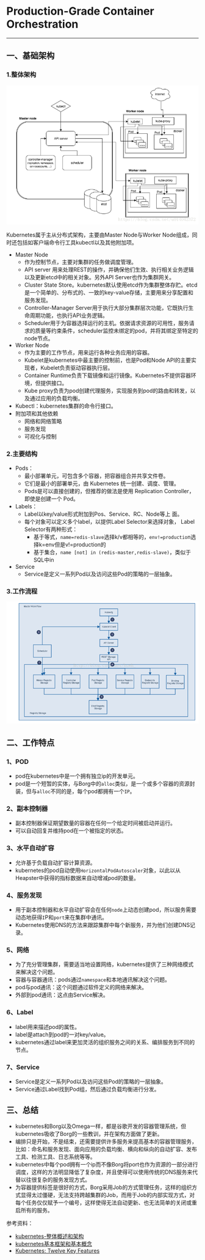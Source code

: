 # Production-Grade Container Orchestration

----
## 一、基础架构

### 1.整体架构
![kubernetes 基础架构](./pic/k8s-architecture.png)

Kubernetes属于主从分布式架构，主要由Master Node与Worker Node组成，同时还包括如客户端命令行工具kubectl以及其他附加项。
- Master Node
    - 作为控制节点，主要对集群的任务做调度管理。
    - API server 用来处理REST的操作，并确保他们生效、执行相关业务逻辑以及更新etcd中的相关对象。另外API Server也作为集群网关。
    - Cluster State Store。kubernetes默认使用etcd作为集群整体存贮。etcd是一个简单的、分布式的、一致的key-value存储，主要用来分享配置和服务发现。
    - Controller-Manager Server用于执行大部分集群层次功能，它既执行生命周期功能，也执行API业务逻辑。
    - Scheduler用于为容器选择运行的主机。依据请求资源的可用性，服务请求的质量等约束条件，scheduler监控未绑定的pod，并将其绑定至特定的node节点。
- Worker Node
    - 作为主要的工作节点，用来运行各种业务应用的容器。
    - Kubelet是kubernetes中最主要的控制前，也是Pod和Node API的主要实现者，Kubelet负责驱动容器执行层。
    - Container Runtime负责下载镜像和运行镜像。Kubernetes不提供容器环境，但提供接口。
    - Kube proxy负责为pod创建代理服务，实现服务到pod的路由和转发，以及通过应用的负载均衡。
- Kubectl：kubernetes集群的命令行接口。
- 附加项和其他依赖
    - 网络和网络策略
    - 服务发现
    - 可视化与控制

### 2.主要结构
- Pods：
    - 最小部署单元，可包含多个容器，把容器组合并共享文件卷。
    - 它们是最小的部署单元，由 Kubernetes 统一创建、调度、管理。
    - Pods是可以直接创建的，但推荐的做法是使用 Replication Controller，即使是创建一个 Pod。
- Labels： 
    - Label以key/value形式附加到Pos、Service、RC、Node等上    面。
    - 每个对象可以定义多个label，以提供Label Selector来选择对象， Label Selector有两种形式：
        - 基于等式，`name=redis-slave`选择k/v都相等的，`env!=productio`n选择k=env但是v!=production的
        - 基于集合，`name [not] in (redis-master,redis-slave)`，类似于SQL中in
- Service
    - Service是定义一系列Pod以及访问这些Pod的策略的一层抽象。


### 3.工作流程
![k8s workflow](./pic/k8s-workflow.png)

## 二、工作特点

### 1、POD
- pod在kubernetes中是一个拥有独立ip的开发单元。
- pod是一个短暂的实体，与Borg中的`alloc`类似，是一个或多个容器的资源封装，但与`alloc`不同的是，每个pod都拥有一个`IP`。

### 2、副本控制器
- 副本控制器保证期望数量的容器在任何一个给定时间被启动并运行。
- 可以自动回复并维持pod在一个被指定的状态。

### 3、水平自动扩容
- 允许基于负载自动扩容计算资源。
- kubernetes的pod自动使用`HorizontalPodAutoscaler`对象，以此以从Heapster中获得的指标数据来自动增减pod的数量。
  
### 4、服务发现
- 用于副本控制器和水平自动扩容会在任何`node`上动态创建pod，所以服务需要动态地获得`I`P和`port`来在集群中通讯。
- Kubernetes使用DNS的方法来跟踪集群中每个新服务，并为他们创建DNS记录。

### 5、网络
- 为了充分管理集群，需要适当地设置网络，kubernetes提供了三种网络模式来解决这个问题。
- 容器与容器通讯：pods通过`namespace`和本地通讯解决这个问题。
- pod与pod通讯：这个问题通过软件定义的网络来解决。
- 外部到pod通讯：这点由Service解决。

### 6、Label
- label用来描述pod的属性。
- label是attach到pod的一对key/value。
- kubernetes通过label来更加灵活的组织服务之间的关系、编排服务到不同的节点。

### 7、Service
- Service是定义一系列Pod以及访问这些Pod的策略的一层抽象。
- Service通过Label找到Pod组，然后通过负载均衡进行分发。


## 三、总结
- kubernetes和Borg以及Omega一样，都是谷歌开发的容器管理系统，但kubernetes吸收了Borg的一些教训，并在架构方面做了更新。
- 编排只是开始，不是结束，还需要提供许多服务来提高基本的容器管理服务，比如：命名和服务发现、面向应用的负载均衡、横向和纵向的自动扩容、发布工具、检测工具、日志系统等等。
- kubernetes中每个pod拥有一个ip而不像Borg将port也作为资源的一部分进行调度，这样的方法明显降低了复杂度，并且使得可以使用传统的DNS服务来代替以往很复杂的服务发现方式。
- 为容器提供标签是很好的方式，Borg采用Job的方式管理任务，这样的组织方式显得太过僵硬，无法支持跨越集群的Job，而用于Job的内部实现方式，对每个任务仅仅赋予一个编号，这样使得无法自动更新、也无法简单的关闭或重启所有的服务。




参考资料：
- [kubernetes-整体概述和架构](https://blog.csdn.net/u014042372/article/details/80573213)
- [kubernetes基本框架和基本概念](https://www.jianshu.com/p/0a656b3d94b2)
- [Kubernetes: Twelve Key Features](https://medium.com/@abhaydiwan/kubernetes-introduction-and-twelve-key-features-cdfe8a1f2d21)

